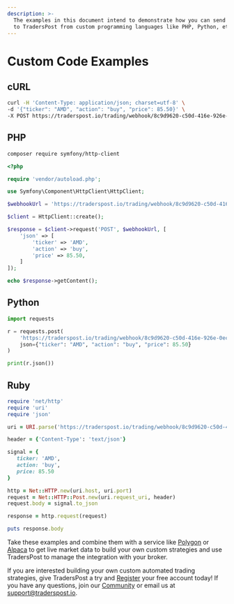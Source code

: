 ```yaml
---
description: >-
  The examples in this document intend to demonstrate how you can send signals
  to TradersPost from custom programming languages like PHP, Python, etc.
---
```


# Custom Code Examples

## cURL

```bash
curl -H 'Content-Type: application/json; charset=utf-8' \
-d '{"ticker": "AMD", "action": "buy", "price": 85.50}' \
-X POST https://traderspost.io/trading/webhook/8c9d9620-c50d-416e-926e-0ec01ee83522/a353c3e16f9e3ded7c58cfedd2c38d74
```

## PHP

```bash
composer require symfony/http-client
```

```php
<?php

require 'vendor/autoload.php';

use Symfony\Component\HttpClient\HttpClient;

$webhookUrl = 'https://traderspost.io/trading/webhook/8c9d9620-c50d-416e-926e-0ec01ee83522/a353c3e16f9e3ded7c58cfedd2c38d74';

$client = HttpClient::create();

$response = $client->request('POST', $webhookUrl, [
    'json' => [
        'ticker' => 'AMD',
        'action' => 'buy',
        'price' => 85.50,
    ]
]);

echo $response->getContent();
```

## Python

```python
import requests

r = requests.post(
    'https://traderspost.io/trading/webhook/8c9d9620-c50d-416e-926e-0ec01ee83522/a353c3e16f9e3ded7c58cfedd2c38d74',
    json={"ticker": "AMD", "action": "buy", "price": 85.50}
)

print(r.json())

```

## Ruby

```ruby
require 'net/http'
require 'uri'
require 'json'

uri = URI.parse('https://traderspost.io/trading/webhook/8c9d9620-c50d-416e-926e-0ec01ee83522/a353c3e16f9e3ded7c58cfedd2c38d74')

header = {'Content-Type': 'text/json'}

signal = {
   ticker: 'AMD',
   action: 'buy',
   price: 85.50
}

http = Net::HTTP.new(uri.host, uri.port)
request = Net::HTTP::Post.new(uri.request_uri, header)
request.body = signal.to_json

response = http.request(request)

puts response.body
```

Take these examples and combine them with a service like [Polygon](https://polygon.io) or [Alpaca](https://alpaca.markets/data) to get live market data to build your own custom strategies and use TradersPost to manage the integration with your broker.

If you are interested building your own custom automated trading strategies, give TradersPost a try and [Register](https://traderspost.io/register) your free account today! If you have any questions, join our [Community](https://traderspost.io/community) or email us at [support@traderspost.io](mailto:support@traderspost.io).
